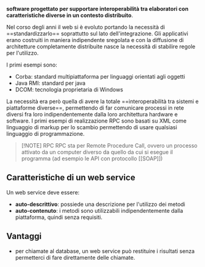 **software progettato per supportare interoperabilità tra elaboratori con caratteristiche diverse in un contesto distribuito**.

Nel corso degli anni il web si è evoluto portando la necessità di ==standardizzarlo== soprattutto sul lato dell'integrazione. Gli applicativi erano costruiti in maniera indipendente sregolata e con la diffusione di architetture completamente distribuite nasce la necessità di stabilire regole per l'utilizzo.

I primi esempi sono:
- Corba: standard multipiattaforma per linguaggi orientati agli oggetti
- Java RMI: standard per java
- DCOM: tecnologia proprietaria di Windows

La necessità era però quella di avere la totale ==interoperabilità tra sistemi e piattaforme diverse==, permettendo di far comunicare processi in rete diversi fra loro indipendentemente dalla loro architettura hardware e software.
I primi esempi di realizzazione RPC sono basati su XML come linguaggio di markup per lo scambio permettendo di usare qualsiasi linguaggio di programmazione.

> [!NOTE] RPC
> RPC sta per Remote Procedure Call, ovvero un processo attivato da un computer diverso da quello da cui si esegue il programma (ad esempio le API con protocollo [[SOAP]])

## Caratteristiche di un web service
Un web service deve essere:
- **auto-descrittivo**: possiede una descrizione per l'utilizzo dei metodi
- **auto-contenuto**: i metodi sono utilizzabili indipendentemente dalla piattaforma, quindi senza requisiti.
## Vantaggi
- per chiamate al database, un web service può restituire i risultati senza permetterci di fare direttamente delle chiamate.



